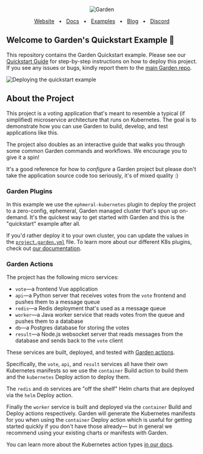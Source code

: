 <p align="center">
  <picture>
    <source media="(prefers-color-scheme: dark)" srcset="https://github-production-user-asset-6210df.s3.amazonaws.com/658727/272340510-34957be5-7318-4473-8141-2751ca571c4f.png">
    <source media="(prefers-color-scheme: light)" srcset="https://github-production-user-asset-6210df.s3.amazonaws.com/658727/272340472-ad8d7a46-ef85-47ea-9129-d815206ed2f6.png">
    <img alt="Garden" src="https://github-production-user-asset-6210df.s3.amazonaws.com/658727/272340472-ad8d7a46-ef85-47ea-9129-d815206ed2f6.png">
  </picture>
</p>
<div align="center">
  <a href="https://garden.io/?utm_source=github-quickstart">Website</a>
  <span>&nbsp;&nbsp;•&nbsp;&nbsp;</span>
  <a href="https://docs.garden.io/?utm_source=github-quickstart">Docs</a>
  <span>&nbsp;&nbsp;•&nbsp;&nbsp;</span>
  <a href="https://github.com/garden-io/garden/tree/0.13.21/examples">Examples</a>
  <span>&nbsp;&nbsp;•&nbsp;&nbsp;</span>
  <a href="https://garden.io/blog/?utm_source=github-quickstart">Blog</a>
  <span>&nbsp;&nbsp;•&nbsp;&nbsp;</span>
  <a href="https://go.garden.io/discord">Discord</a>
</div>

## Welcome to Garden's Quickstart Example 👋

This repository contains the Garden Quickstart example. Please see our [Quickstart Guide](https://docs.garden.io/getting-started/quickstart) for step-by-step instructions on how to deploy this project. If you see any issues or bugs, kindly report them
to the [main Garden repo](https://github.com/garden-io/garden/issues/new).

![Deploying the quickstart example](https://github.com/garden-io/quickstart-example/assets/5373776/5bde4656-0c6f-4ace-ad17-7f5feb4d9c23)

## About the Project

This project is a voting application that's meant to resemble a typical (if simplified) microservice architecture that runs on Kubernetes.
The goal is to demonstrate how you can use Garden to build, develop, and test applications like this.

The project also doubles as an interactive guide that walks you through some common Garden commands and workflows. We encourage you to give it a spin!

It's a good reference for how to _configure_ a Garden project but please don't take the application source code too seriously,
it's of mixed quality :)

### Garden Plugins

In this example we use the `ephmeral-kubernetes` plugin to deploy the project to a zero-config, ephemeral, Garden managed cluster that's spun up on-demand.
It's the quickest way to get started with Garden and this is the "quickstart" example after all.

If you'd rather deploy it to your own cluster, you can update the values in
the [`project.garden.yml`](https://github.com/garden-io/quickstart-example/blob/main/project.garden.yml) file.
To learn more about our different K8s plugins, check out [our documentation](https://docs.garden.io/kubernetes-plugins/about).

### Garden Actions

The project has the following micro services:

- `vote`—a frontend Vue application
- `api`—a Python server that receives votes from the `vote` frontend and pushes them to a message queue
- `redis`—a Redis deployment that's used as a message queue
- `worker`—a Java worker service that reads votes from the queue and pushes them to a database
- `db`—a Postgres database for storing the votes
- `result`—a Node.js websocket server that reads messages from the database and sends back to the `vote` client

These services are built, deployed, and tested with [Garden actions](https://docs.garden.io/overview/core-concepts#action).

Specifically, the `vote`, `api`, and `result` services all have their own Kubernetes manifests so we use the `container` Build action to build them
and the `kubernetes` Deploy action to deploy them.

The `redis` and `db` services are "off the shelf" Helm charts that are deployed via the `helm` Deploy action.

Finally the `worker` service is built and deployed via the `container` Build and Deploy actions respectively. Garden will generate the Kubernetes
manifests for you when using the `container` Deploy action which is useful for getting started quickly if you don't have those already—
but in general we recommend using your existing charts or manifests with Garden.

You can learn more about the Kubernetes action types [in our docs](https://docs.garden.io/kubernetes-plugins/actions).
